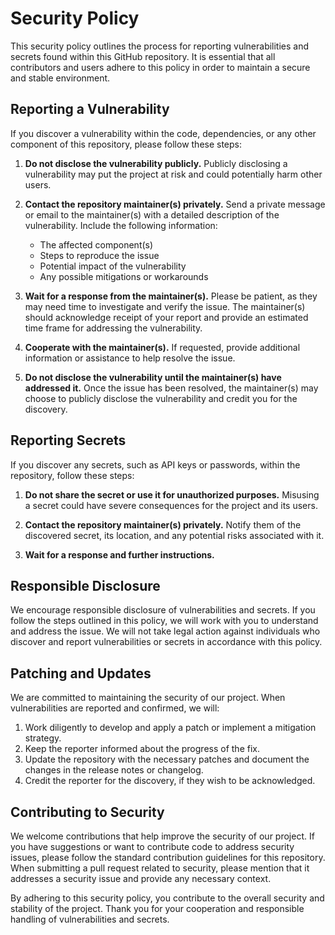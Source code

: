 # Security Policy

This security policy outlines the process for reporting vulnerabilities and secrets found within this GitHub repository. It is essential that all contributors and users adhere to this policy in order to maintain a secure and stable environment.

## Reporting a Vulnerability

If you discover a vulnerability within the code, dependencies, or any other component of this repository, please follow these steps:

1. **Do not disclose the vulnerability publicly.** Publicly disclosing a vulnerability may put the project at risk and could potentially harm other users.

2. **Contact the repository maintainer(s) privately.** Send a private message or email to the maintainer(s) with a detailed description of the vulnerability. Include the following information:

   - The affected component(s)
   - Steps to reproduce the issue
   - Potential impact of the vulnerability
   - Any possible mitigations or workarounds

3. **Wait for a response from the maintainer(s).** Please be patient, as they may need time to investigate and verify the issue. The maintainer(s) should acknowledge receipt of your report and provide an estimated time frame for addressing the vulnerability.

4. **Cooperate with the maintainer(s).** If requested, provide additional information or assistance to help resolve the issue.

5. **Do not disclose the vulnerability until the maintainer(s) have addressed it.** Once the issue has been resolved, the maintainer(s) may choose to publicly disclose the vulnerability and credit you for the discovery.

## Reporting Secrets

If you discover any secrets, such as API keys or passwords, within the repository, follow these steps:

1. **Do not share the secret or use it for unauthorized purposes.** Misusing a secret could have severe consequences for the project and its users.

2. **Contact the repository maintainer(s) privately.** Notify them of the discovered secret, its location, and any potential risks associated with it.

3. **Wait for a response and further instructions.**

## Responsible Disclosure

We encourage responsible disclosure of vulnerabilities and secrets. If you follow the steps outlined in this policy, we will work with you to understand and address the issue. We will not take legal action against individuals who discover and report vulnerabilities or secrets in accordance with this policy.

## Patching and Updates

We are committed to maintaining the security of our project. When vulnerabilities are reported and confirmed, we will:

1. Work diligently to develop and apply a patch or implement a mitigation strategy.
2. Keep the reporter informed about the progress of the fix.
3. Update the repository with the necessary patches and document the changes in the release notes or changelog.
4. Credit the reporter for the discovery, if they wish to be acknowledged.

## Contributing to Security

We welcome contributions that help improve the security of our project. If you have suggestions or want to contribute code to address security issues, please follow the standard contribution guidelines for this repository. When submitting a pull request related to security, please mention that it addresses a security issue and provide any necessary context.

By adhering to this security policy, you contribute to the overall security and stability of the project. Thank you for your cooperation and responsible handling of vulnerabilities and secrets.
